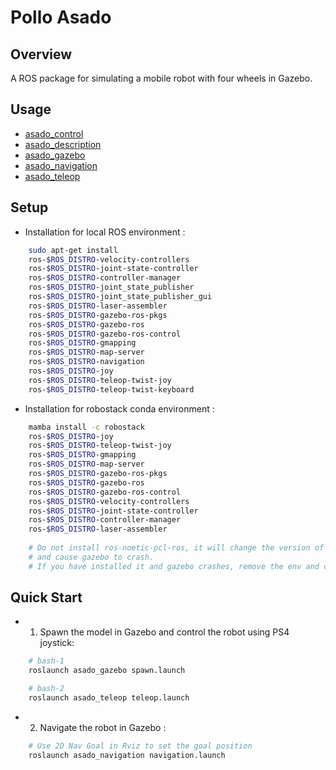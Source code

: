 # Pollo Asado
## Overview
A ROS package for simulating a mobile robot with four wheels in Gazebo.

## Usage   
- [asado_control](asado_control/README.md)      
- [asado_description](asado_description/README.md)   
- [asado_gazebo](asado_gazebo/README.md)      
- [asado_navigation](asado_navigation/README.md)      
- [asado_teleop](asado_teleop/README.md)     

## Setup   
- Installation for local ROS environment :  
```bash
    sudo apt-get install 
    ros-$ROS_DISTRO-velocity-controllers 
    ros-$ROS_DISTRO-joint-state-controller 
    ros-$ROS_DISTRO-controller-manager 
    ros-$ROS_DISTRO-joint_state_publisher
    ros-$ROS_DISTRO-joint_state_publisher_gui
    ros-$ROS_DISTRO-laser-assembler 
    ros-$ROS_DISTRO-gazebo-ros-pkgs 
    ros-$ROS_DISTRO-gazebo-ros 
    ros-$ROS_DISTRO-gazebo-ros-control 
    ros-$ROS_DISTRO-gmapping 
    ros-$ROS_DISTRO-map-server 
    ros-$ROS_DISTRO-navigation 
    ros-$ROS_DISTRO-joy 
    ros-$ROS_DISTRO-teleop-twist-joy 
    ros-$ROS_DISTRO-teleop-twist-keyboard 
```   

- Installation for robostack conda environment :  
```bash
    mamba install -c robostack 
    ros-$ROS_DISTRO-joy 
    ros-$ROS_DISTRO-teleop-twist-joy
    ros-$ROS_DISTRO-gmapping 
    ros-$ROS_DISTRO-map-server 
    ros-$ROS_DISTRO-gazebo-ros-pkgs 
    ros-$ROS_DISTRO-gazebo-ros 
    ros-$ROS_DISTRO-gazebo-ros-control 
    ros-$ROS_DISTRO-velocity-controllers 
    ros-$ROS_DISTRO-joint-state-controller 
    ros-$ROS_DISTRO-controller-manager 
    ros-$ROS_DISTRO-laser-assembler  
    
    # Do not install ros-noetic-pcl-ros, it will change the version of some pkgs,     
    # and cause gazebo to crash.    
    # If you have installed it and gazebo crashes, remove the env and create a new one.   
```   

## Quick Start
- 1. Spawn the model in Gazebo and control the robot using PS4 joystick:   
```bash    
    # bash-1
    roslaunch asado_gazebo spawn.launch
```
```bash
    # bash-2
    roslaunch asado_teleop teleop.launch
```  

- 2. Navigate the robot in Gazebo :   
```bash
    # Use 2D Nav Goal in Rviz to set the goal position
    roslaunch asado_navigation navigation.launch
```